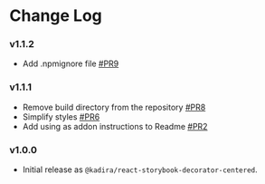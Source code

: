 # Change Log

### v1.1.2

* Add .npmignore file [#PR9](https://github.com/storybooks/react-storybook-decorator-centered/pull/9)

### v1.1.1

* Remove build directory from the repository [#PR8](https://github.com/storybooks/react-storybook-decorator-centered/pull/8)
* Simplify styles [#PR6](https://github.com/storybooks/react-storybook-decorator-centered/pull/6)
* Add using as addon instructions to Readme [#PR2](https://github.com/storybooks/react-storybook-decorator-centered/pull/8)

### v1.0.0

* Initial release as `@kadira/react-storybook-decorator-centered`.
